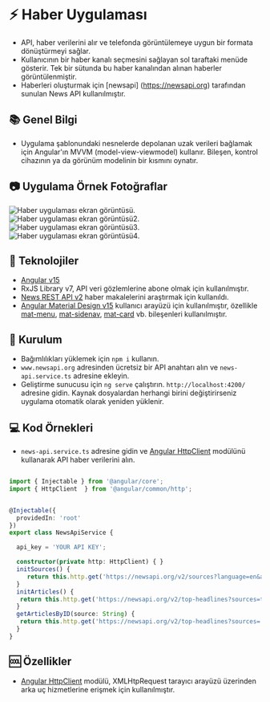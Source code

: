 # :zap: Haber Uygulaması

* API, haber verilerini alır ve telefonda görüntülemeye uygun bir formata dönüştürmeyi sağlar.
* Kullanıcının bir haber kanalı seçmesini sağlayan sol taraftaki menüde gösterir. Tek bir sütunda bu haber kanalından alınan haberler görüntülenmiştir.
* Haberleri oluşturmak için [newsapi] (https://newsapi.org) tarafından sunulan News API kullanılmıştır. 

## :books: Genel Bilgi
* Uygulama şablonundaki nesnelerde depolanan uzak verileri bağlamak için Angular'ın MVVM (model-view-viewmodel) kullanır. Bileşen, kontrol cihazının ya da görünüm modelinin bir kısmını oynatır.

## :camera: Uygulama Örnek Fotoğraflar

![Haber uygulaması ekran görüntüsü](https://user-images.githubusercontent.com/102552012/211427785-18348f13-96f1-453f-b5b1-1042c6caecb8.png).
![Haber uygulaması ekran görüntüsü2](https://user-images.githubusercontent.com/102552012/211427963-48ef9394-75dd-49cb-a965-d67a5059c991.png).
![Haber uygulaması ekran görüntüsü3](https://user-images.githubusercontent.com/102552012/211427996-4fa6730c-f846-4342-8672-eccc7474b857.png).
![Haber uygulaması ekran görüntüsü4](https://user-images.githubusercontent.com/102552012/211428048-376cad29-ee1e-4f3a-b54b-4c425438dfa1.png).

## :signal_strength: Teknolojiler

* [Angular v15](https://angular.io/)
* RxJS Library v7, API veri gözlemlerine abone olmak için kullanılmıştır.
* [News REST API v2](https://newsapi.org/) haber makalelerini araştırmak için kullanıldı.
* [Angular Material Design v15](https://material.angular.io/) kullanıcı arayüzü için kullanılmıştır, özellikle [mat-menu](https://material.angular.io/components/menu/overview), [mat-sidenav](https://material.angular.io/components/sidenav/overview),  [mat-card](https://material.angular.io/components/card/overview) vb. bileşenleri kullanılmıştır.
## :floppy_disk: Kurulum

* Bağımlılıkları yüklemek için `npm i` kullanın.
* `www.newsapi.org` adresinden ücretsiz bir API anahtarı alın ve `news-api.service.ts` adresine ekleyin. 
* Geliştirme sunucusu için `ng serve` çalıştırın. `http://localhost:4200/` adresine gidin. Kaynak dosyalardan herhangi birini değiştirirseniz uygulama otomatik olarak yeniden yüklenir.

## :computer: Kod Örnekleri

* `news-api.service.ts` adresine gidin ve [Angular HttpClient](https://angular.io/guide/http)  modülünü kullanarak API haber verilerini alın.

```typescript

import { Injectable } from '@angular/core';
import { HttpClient  } from '@angular/common/http';


@Injectable({
  providedIn: 'root'
})
export class NewsApiService {

  api_key = 'YOUR API KEY';

  constructor(private http: HttpClient) { }
  initSources() {
     return this.http.get('https://newsapi.org/v2/sources?language=en&apiKey=' + this.api_key);
  }
  initArticles() {
   return this.http.get('https://newsapi.org/v2/top-headlines?sources=techcrunch&apiKey=' + this.api_key);
  }
  getArticlesByID(source: String) {
   return this.http.get('https://newsapi.org/v2/top-headlines?sources=' + source + '&apiKey=' + this.api_key);
  }
}

```

## :cool: Özellikler

* [Angular HttpClient](https://angular.io/guide/http) modülü, XMLHtpRequest tarayıcı arayüzü üzerinden arka uç hizmetlerine erişmek için kullanılmıştır.
